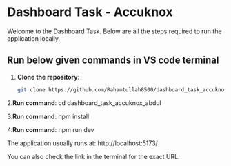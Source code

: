 # Dashboard Task - Accuknox

Welcome to the Dashboard Task. Below are all the steps required to run the application locally.

## Run below given commands in VS code terminal

1. **Clone the repository**:
   ```bash
   git clone https://github.com/Rahamtullah8500/dashboard_task_accuknox_abdul.git

 2.**Run command**:
  cd dashboard_task_accuknox_abdul

 3.**Run command**:
   npm install

 4.**Run command**:
   npm run dev


The application usually runs at: http://localhost:5173/

You can also check the link in the terminal for the exact URL.
